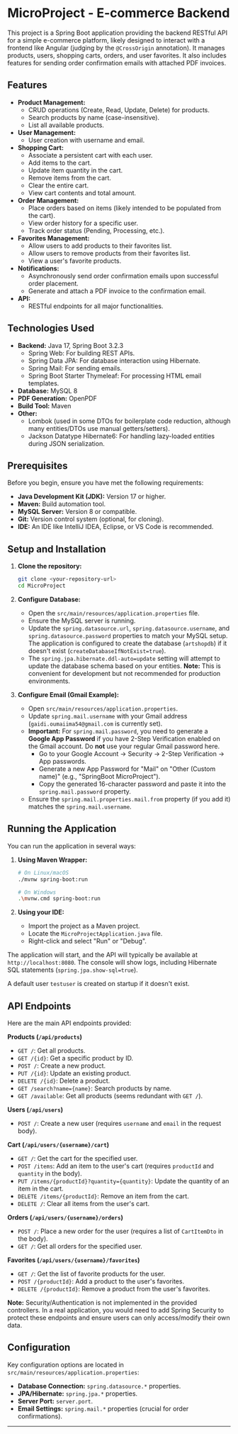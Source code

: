 # MicroProject - E-commerce Backend

This project is a Spring Boot application providing the backend RESTful API for a simple e-commerce platform, likely designed to interact with a frontend like Angular (judging by the `@CrossOrigin` annotation). It manages products, users, shopping carts, orders, and user favorites. It also includes features for sending order confirmation emails with attached PDF invoices.

## Features

*   **Product Management:**
    *   CRUD operations (Create, Read, Update, Delete) for products.
    *   Search products by name (case-insensitive).
    *   List all available products.
*   **User Management:**
    *   User creation with username and email.
*   **Shopping Cart:**
    *   Associate a persistent cart with each user.
    *   Add items to the cart.
    *   Update item quantity in the cart.
    *   Remove items from the cart.
    *   Clear the entire cart.
    *   View cart contents and total amount.
*   **Order Management:**
    *   Place orders based on items (likely intended to be populated from the cart).
    *   View order history for a specific user.
    *   Track order status (Pending, Processing, etc.).
*   **Favorites Management:**
    *   Allow users to add products to their favorites list.
    *   Allow users to remove products from their favorites list.
    *   View a user's favorite products.
*   **Notifications:**
    *   Asynchronously send order confirmation emails upon successful order placement.
    *   Generate and attach a PDF invoice to the confirmation email.
*   **API:**
    *   RESTful endpoints for all major functionalities.

## Technologies Used

*   **Backend:** Java 17, Spring Boot 3.2.3
    *   Spring Web: For building REST APIs.
    *   Spring Data JPA: For database interaction using Hibernate.
    *   Spring Mail: For sending emails.
    *   Spring Boot Starter Thymeleaf: For processing HTML email templates.
*   **Database:** MySQL 8
*   **PDF Generation:** OpenPDF
*   **Build Tool:** Maven
*   **Other:**
    *   Lombok (used in some DTOs for boilerplate code reduction, although many entities/DTOs use manual getters/setters).
    *   Jackson Datatype Hibernate6: For handling lazy-loaded entities during JSON serialization.

## Prerequisites

Before you begin, ensure you have met the following requirements:

*   **Java Development Kit (JDK):** Version 17 or higher.
*   **Maven:** Build automation tool.
*   **MySQL Server:** Version 8 or compatible.
*   **Git:** Version control system (optional, for cloning).
*   **IDE:** An IDE like IntelliJ IDEA, Eclipse, or VS Code is recommended.

## Setup and Installation

1.  **Clone the repository:**
    ```bash
    git clone <your-repository-url>
    cd MicroProject
    ```

2.  **Configure Database:**
    *   Open the `src/main/resources/application.properties` file.
    *   Ensure the MySQL server is running.
    *   Update the `spring.datasource.url`, `spring.datasource.username`, and `spring.datasource.password` properties to match your MySQL setup. The application is configured to create the database (`artshopdb`) if it doesn't exist (`createDatabaseIfNotExist=true`).
    *   The `spring.jpa.hibernate.ddl-auto=update` setting will attempt to update the database schema based on your entities. **Note:** This is convenient for development but not recommended for production environments.

3.  **Configure Email (Gmail Example):**
    *   Open `src/main/resources/application.properties`.
    *   Update `spring.mail.username` with your Gmail address (`gaidi.oumaiima54@gmail.com` is currently set).
    *   **Important:** For `spring.mail.password`, you need to generate a **Google App Password** if you have 2-Step Verification enabled on the Gmail account. Do **not** use your regular Gmail password here.
        *   Go to your Google Account -> Security -> 2-Step Verification -> App passwords.
        *   Generate a new App Password for "Mail" on "Other (Custom name)" (e.g., "SpringBoot MicroProject").
        *   Copy the generated 16-character password and paste it into the `spring.mail.password` property.
    *   Ensure the `spring.mail.properties.mail.from` property (if you add it) matches the `spring.mail.username`.

## Running the Application

You can run the application in several ways:

1.  **Using Maven Wrapper:**
    ```bash
    # On Linux/macOS
    ./mvnw spring-boot:run

    # On Windows
    .\mvnw.cmd spring-boot:run
    ```

2.  **Using your IDE:**
    *   Import the project as a Maven project.
    *   Locate the `MicroProjectApplication.java` file.
    *   Right-click and select "Run" or "Debug".

The application will start, and the API will typically be available at `http://localhost:8080`. The console will show logs, including Hibernate SQL statements (`spring.jpa.show-sql=true`).

A default user `testuser` is created on startup if it doesn't exist.

## API Endpoints

Here are the main API endpoints provided:

**Products (`/api/products`)**

*   `GET /`: Get all products.
*   `GET /{id}`: Get a specific product by ID.
*   `POST /`: Create a new product.
*   `PUT /{id}`: Update an existing product.
*   `DELETE /{id}`: Delete a product.
*   `GET /search?name={name}`: Search products by name.
*   `GET /available`: Get all products (seems redundant with `GET /`).

**Users (`/api/users`)**

*   `POST /`: Create a new user (requires `username` and `email` in the request body).

**Cart (`/api/users/{username}/cart`)**

*   `GET /`: Get the cart for the specified user.
*   `POST /items`: Add an item to the user's cart (requires `productId` and `quantity` in the body).
*   `PUT /items/{productId}?quantity={quantity}`: Update the quantity of an item in the cart.
*   `DELETE /items/{productId}`: Remove an item from the cart.
*   `DELETE /`: Clear all items from the user's cart.

**Orders (`/api/users/{username}/orders`)**

*   `POST /`: Place a new order for the user (requires a list of `CartItemDto` in the body).
*   `GET /`: Get all orders for the specified user.

**Favorites (`/api/users/{username}/favorites`)**

*   `GET /`: Get the list of favorite products for the user.
*   `POST /{productId}`: Add a product to the user's favorites.
*   `DELETE /{productId}`: Remove a product from the user's favorites.

**Note:** Security/Authentication is not implemented in the provided controllers. In a real application, you would need to add Spring Security to protect these endpoints and ensure users can only access/modify their own data.

## Configuration

Key configuration options are located in `src/main/resources/application.properties`:

*   **Database Connection:** `spring.datasource.*` properties.
*   **JPA/Hibernate:** `spring.jpa.*` properties.
*   **Server Port:** `server.port`.
*   **Email Settings:** `spring.mail.*` properties (crucial for order confirmations).

---
